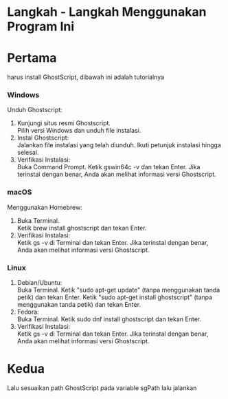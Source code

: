 <h1><strong>Langkah - Langkah Menggunakan Program Ini</strong></h1>
<h1>Pertama</h1> 
harus install GhostScript, dibawah ini adalah tutorialnya
<h3>Windows</h3>
Unduh Ghostscript:
<ol>
  <li>Kunjungi situs resmi Ghostscript.</li>
    Pilih versi Windows dan unduh file instalasi.
  <li>Instal Ghostscript:</li>
    Jalankan file instalasi yang telah diunduh.
    Ikuti petunjuk instalasi hingga selesai.
<li>Verifikasi Instalasi:</li>
    Buka Command Prompt.
    Ketik gswin64c -v dan tekan Enter.
    Jika terinstal dengan benar, Anda akan melihat informasi versi Ghostscript.
</ol>

<h3>macOS</h3>
Menggunakan Homebrew:
<ol>
  <li>Buka Terminal.</li>
    Ketik brew install ghostscript dan tekan Enter.
  <li>Verifikasi Instalasi:</li>
    Ketik gs -v di Terminal dan tekan Enter.
    Jika terinstal dengan benar, Anda akan melihat informasi versi Ghostscript.
</ol>

<h3>Linux</h3>
<ol>
<li>Debian/Ubuntu:</li>
Buka Terminal.
Ketik "sudo apt-get update" (tanpa menggunakan tanda petik) dan tekan Enter.
Ketik "sudo apt-get install ghostscript" (tanpa menggunakan tanda petik) dan tekan Enter.
<li>Fedora:</li>
Buka Terminal.
Ketik sudo dnf install ghostscript dan tekan Enter.
<li>Verifikasi Instalasi:</li>
Ketik gs -v di Terminal dan tekan Enter.
Jika terinstal dengan benar, Anda akan melihat informasi versi Ghostscript.
</ol>

<h1><strong>Kedua</strong></h1>
Lalu sesuaikan path GhostScript pada variable sgPath
lalu jalankan
